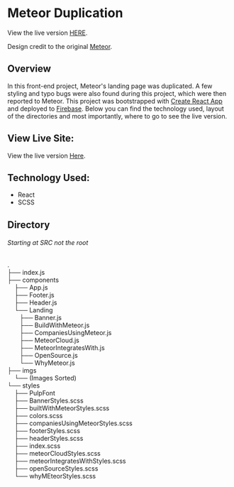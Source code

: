 # Meteor Duplication

View the live version [HERE](https://meteor-duplication-4a081.web.app/).

Design credit to the original [Meteor](https://www.meteor.com/).


## Overview

In this front-end project, Meteor's landing page was duplicated. A few styling and typo bugs were also found during this project, which were then reported to Meteor. This project was bootstrapped with [Create React App](https://github.com/facebook/create-react-app) and deployed to [Firebase](https://firebase.google.com/). Below you can find the technology used, layout of the directories and most importantly, where to go to see the live version.

## View Live Site:
View the live version [Here](https://meteor-duplication-4a081.web.app/).


## Technology Used:
- React
- SCSS

## Directory 
###### Starting at SRC not the root

.<br />
├── index.js <br />
├── components<br />
 &nbsp;&nbsp;&nbsp;  ├── App.js<br />
 &nbsp;&nbsp;&nbsp;  ├── Footer.js<br />
 &nbsp;&nbsp;&nbsp;  ├── Header.js<br />
 &nbsp;&nbsp;&nbsp;  └── Landing<br />
 &nbsp;&nbsp;&nbsp;&nbsp;&nbsp;&nbsp;     ├── Banner.js<br />
 &nbsp;&nbsp;&nbsp;&nbsp;&nbsp;&nbsp;     ├── BuildWithMeteor.js<br />
 &nbsp;&nbsp;&nbsp;&nbsp;&nbsp;&nbsp;      ├── CompaniesUsingMeteor.js<br />
 &nbsp;&nbsp;&nbsp;&nbsp;&nbsp;&nbsp;      ├── MeteorCloud.js<br />
 &nbsp;&nbsp;&nbsp;&nbsp;&nbsp;&nbsp;    ├── MeteorIntegratesWith.js<br />
 &nbsp;&nbsp;&nbsp;&nbsp;&nbsp;&nbsp;     ├── OpenSource.js<br />
 &nbsp;&nbsp;&nbsp;&nbsp;&nbsp;&nbsp;     └── WhyMeteor.js<br />
├── imgs<br />
  &nbsp;&nbsp;&nbsp; └── (Images Sorted)<br />
└── styles<br />
  &nbsp;&nbsp;&nbsp; ├── PulpFont<br />
  &nbsp;&nbsp;&nbsp; ├── BannerStyles.scss<br />
  &nbsp;&nbsp;&nbsp; ├── builtWithMeteorStyles.scss<br />
  &nbsp;&nbsp;&nbsp; ├── colors.scss<br />
  &nbsp;&nbsp;&nbsp; ├── companiesUsingMeteorStyles.scss<br />
  &nbsp;&nbsp;&nbsp; ├── footerStyles.scss<br />
  &nbsp;&nbsp;&nbsp; ├── headerStyles.scss<br />
  &nbsp;&nbsp;&nbsp; ├── index.scss<br />
  &nbsp;&nbsp;&nbsp; ├── meteorCloudStyles.scss<br />
  &nbsp;&nbsp;&nbsp; ├── meteorIntegratesWithStyles.scss<br />
  &nbsp;&nbsp;&nbsp; ├── openSourceStyles.scss<br />
  &nbsp;&nbsp;&nbsp; └── whyMEteorStyles.scss<br />
    